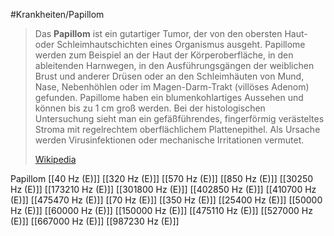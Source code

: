 #Krankheiten/Papillom

> Das **Papillom** ist ein gutartiger Tumor, der von den obersten Haut- oder Schleimhautschichten eines Organismus ausgeht. Papillome werden zum Beispiel an der Haut der Körperoberfläche, in den ableitenden Harnwegen, in den Ausführungsgängen der weiblichen Brust und anderer Drüsen oder an den Schleimhäuten von Mund, Nase, Nebenhöhlen oder im Magen-Darm-Trakt (villöses Adenom) gefunden. Papillome haben ein blumenkohlartiges Aussehen und können bis zu 1 cm groß werden. Bei der histologischen Untersuchung sieht man ein gefäßführendes, fingerförmig verästeltes Stroma mit regelrechtem oberflächlichem Plattenepithel. Als Ursache werden Virusinfektionen oder mechanische Irritationen vermutet.
>
> [Wikipedia](https://de.wikipedia.org/wiki/Papillom)

Papillom
[[40 Hz (E)]]
[[320 Hz (E)]]
[[570 Hz (E)]]
[[850 Hz (E)]]
[[30250 Hz (E)]]
[[173210 Hz (E)]]
[[301800 Hz (E)]]
[[402850 Hz (E)]]
[[410700 Hz (E)]]
[[475470 Hz (E)]]
[[70 Hz (E)]]
[[350 Hz (E)]]
[[25400 Hz (E)]]
[[50000 Hz (E)]]
[[60000 Hz (E)]]
[[150000 Hz (E)]]
[[475110 Hz (E)]]
[[527000 Hz (E)]]
[[667000 Hz (E)]]
[[987230 Hz (E)]]